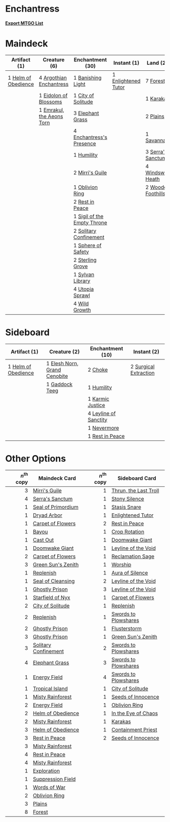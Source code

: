 # Enchantress

#### [Export MTGO List](../collection/Enchantress/Enchantress.txt)
# Maindeck

|                                         Artifact (1)                                         |                                            Creature (6)                                            |                                           Enchantment (30)                                           |                                         Instant (1)                                          |                                          Land (20)                                          |                                          Sorcery (2)                                          |
|----------------------------------------------------------------------------------------------|----------------------------------------------------------------------------------------------------|------------------------------------------------------------------------------------------------------|----------------------------------------------------------------------------------------------|---------------------------------------------------------------------------------------------|-----------------------------------------------------------------------------------------------|
|1 [Helm of Obedience](http://gatherer.wizards.com/Pages/Card/Details.aspx?multiverseid=184550)|4 [Argothian Enchantress](http://gatherer.wizards.com/Pages/Card/Details.aspx?multiverseid=413700)  |1 [Banishing Light](http://gatherer.wizards.com/Pages/Card/Details.aspx?multiverseid=446754)          |1 [Enlightened Tutor](http://gatherer.wizards.com/Pages/Card/Details.aspx?multiverseid=413551)|7 [Forest](http://gatherer.wizards.com/Pages/Card/Details.aspx?multiverseid=439605)          |2 [Green Sun's Zenith](http://gatherer.wizards.com/Pages/Card/Details.aspx?multiverseid=413711)|
|                                                                                              |1 [Eidolon of Blossoms](http://gatherer.wizards.com/Pages/Card/Details.aspx?multiverseid=380408)    |1 [City of Solitude](http://gatherer.wizards.com/Pages/Card/Details.aspx?multiverseid=3659)           |                                                                                              |1 [Karakas](http://gatherer.wizards.com/Pages/Card/Details.aspx?multiverseid=201198)         |                                                                                               |
|                                                                                              |1 [Emrakul, the Aeons Torn](http://gatherer.wizards.com/Pages/Card/Details.aspx?multiverseid=397905)|3 [Elephant Grass](http://gatherer.wizards.com/Pages/Card/Details.aspx?multiverseid=3661)             |                                                                                              |2 [Plains](http://gatherer.wizards.com/Pages/Card/Details.aspx?multiverseid=439601)          |                                                                                               |
|                                                                                              |                                                                                                    |4 [Enchantress's Presence](http://gatherer.wizards.com/Pages/Card/Details.aspx?multiverseid=35514)    |                                                                                              |1 [Savannah](http://gatherer.wizards.com/Pages/Card/Details.aspx?multiverseid=383079)        |                                                                                               |
|                                                                                              |                                                                                                    |1 [Humility](http://gatherer.wizards.com/Pages/Card/Details.aspx?multiverseid=397614)                 |                                                                                              |3 [Serra's Sanctum](http://gatherer.wizards.com/Pages/Card/Details.aspx?multiverseid=9674)   |                                                                                               |
|                                                                                              |                                                                                                    |2 [Mirri's Guile](http://gatherer.wizards.com/Pages/Card/Details.aspx?multiverseid=4770)              |                                                                                              |4 [Windswept Heath](http://gatherer.wizards.com/Pages/Card/Details.aspx?multiverseid=405115) |                                                                                               |
|                                                                                              |                                                                                                    |1 [Oblivion Ring](http://gatherer.wizards.com/Pages/Card/Details.aspx?multiverseid=205396)            |                                                                                              |2 [Wooded Foothills](http://gatherer.wizards.com/Pages/Card/Details.aspx?multiverseid=405116)|                                                                                               |
|                                                                                              |                                                                                                    |2 [Rest in Peace](http://gatherer.wizards.com/Pages/Card/Details.aspx?multiverseid=442021)            |                                                                                              |                                                                                             |                                                                                               |
|                                                                                              |                                                                                                    |1 [Sigil of the Empty Throne](http://gatherer.wizards.com/Pages/Card/Details.aspx?multiverseid=423436)|                                                                                              |                                                                                             |                                                                                               |
|                                                                                              |                                                                                                    |2 [Solitary Confinement](http://gatherer.wizards.com/Pages/Card/Details.aspx?multiverseid=34769)      |                                                                                              |                                                                                             |                                                                                               |
|                                                                                              |                                                                                                    |1 [Sphere of Safety](http://gatherer.wizards.com/Pages/Card/Details.aspx?multiverseid=420694)         |                                                                                              |                                                                                             |                                                                                               |
|                                                                                              |                                                                                                    |2 [Sterling Grove](http://gatherer.wizards.com/Pages/Card/Details.aspx?multiverseid=23181)            |                                                                                              |                                                                                             |                                                                                               |
|                                                                                              |                                                                                                    |1 [Sylvan Library](http://gatherer.wizards.com/Pages/Card/Details.aspx?multiverseid=383120)           |                                                                                              |                                                                                             |                                                                                               |
|                                                                                              |                                                                                                    |4 [Utopia Sprawl](http://gatherer.wizards.com/Pages/Card/Details.aspx?multiverseid=442181)            |                                                                                              |                                                                                             |                                                                                               |
|                                                                                              |                                                                                                    |4 [Wild Growth](http://gatherer.wizards.com/Pages/Card/Details.aspx?multiverseid=480)                 |                                                                                              |                                                                                             |                                                                                               |


# Sideboard

|                                         Artifact (1)                                         |                                             Creature (2)                                              |                                        Enchantment (10)                                        |                                          Instant (2)                                           |
|----------------------------------------------------------------------------------------------|-------------------------------------------------------------------------------------------------------|------------------------------------------------------------------------------------------------|------------------------------------------------------------------------------------------------|
|1 [Helm of Obedience](http://gatherer.wizards.com/Pages/Card/Details.aspx?multiverseid=184550)|1 [Elesh Norn, Grand Cenobite](http://gatherer.wizards.com/Pages/Card/Details.aspx?multiverseid=397880)|2 [Choke](http://gatherer.wizards.com/Pages/Card/Details.aspx?multiverseid=430685)              |2 [Surgical Extraction](http://gatherer.wizards.com/Pages/Card/Details.aspx?multiverseid=397706)|
|                                                                                              |1 [Gaddock Teeg](http://gatherer.wizards.com/Pages/Card/Details.aspx?multiverseid=140188)              |1 [Humility](http://gatherer.wizards.com/Pages/Card/Details.aspx?multiverseid=397614)           |                                                                                                |
|                                                                                              |                                                                                                       |1 [Karmic Justice](http://gatherer.wizards.com/Pages/Card/Details.aspx?multiverseid=405277)     |                                                                                                |
|                                                                                              |                                                                                                       |4 [Leyline of Sanctity](http://gatherer.wizards.com/Pages/Card/Details.aspx?multiverseid=397677)|                                                                                                |
|                                                                                              |                                                                                                       |1 [Nevermore](http://gatherer.wizards.com/Pages/Card/Details.aspx?multiverseid=226878)          |                                                                                                |
|                                                                                              |                                                                                                       |1 [Rest in Peace](http://gatherer.wizards.com/Pages/Card/Details.aspx?multiverseid=442021)      |                                                                                                |


# Other Options

|*n*<sup>th</sup> copy|                                        Maindeck Card                                         |*n*<sup>th</sup> copy|                                         Sideboard Card                                         |
|--------------------:|----------------------------------------------------------------------------------------------|--------------------:|------------------------------------------------------------------------------------------------|
|                    3|[Mirri's Guile](http://gatherer.wizards.com/Pages/Card/Details.aspx?multiverseid=4770)        |                    1|[Thrun, the Last Troll](http://gatherer.wizards.com/Pages/Card/Details.aspx?multiverseid=214050)|
|                    4|[Serra's Sanctum](http://gatherer.wizards.com/Pages/Card/Details.aspx?multiverseid=9674)      |                    1|[Stony Silence](http://gatherer.wizards.com/Pages/Card/Details.aspx?multiverseid=425850)        |
|                    1|[Seal of Primordium](http://gatherer.wizards.com/Pages/Card/Details.aspx?multiverseid=425960) |                    1|[Stasis Snare](http://gatherer.wizards.com/Pages/Card/Details.aspx?multiverseid=402048)         |
|                    1|[Dryad Arbor](http://gatherer.wizards.com/Pages/Card/Details.aspx?multiverseid=282542)        |                    1|[Enlightened Tutor](http://gatherer.wizards.com/Pages/Card/Details.aspx?multiverseid=413551)    |
|                    1|[Carpet of Flowers](http://gatherer.wizards.com/Pages/Card/Details.aspx?multiverseid=5858)    |                    2|[Rest in Peace](http://gatherer.wizards.com/Pages/Card/Details.aspx?multiverseid=442021)        |
|                    1|[Bayou](http://gatherer.wizards.com/Pages/Card/Details.aspx?multiverseid=382860)              |                    1|[Crop Rotation](http://gatherer.wizards.com/Pages/Card/Details.aspx?multiverseid=417430)        |
|                    1|[Cast Out](http://gatherer.wizards.com/Pages/Card/Details.aspx?multiverseid=426710)           |                    1|[Doomwake Giant](http://gatherer.wizards.com/Pages/Card/Details.aspx?multiverseid=405203)       |
|                    1|[Doomwake Giant](http://gatherer.wizards.com/Pages/Card/Details.aspx?multiverseid=405203)     |                    1|[Leyline of the Void](http://gatherer.wizards.com/Pages/Card/Details.aspx?multiverseid=205013)  |
|                    2|[Carpet of Flowers](http://gatherer.wizards.com/Pages/Card/Details.aspx?multiverseid=5858)    |                    1|[Reclamation Sage](http://gatherer.wizards.com/Pages/Card/Details.aspx?multiverseid=430359)     |
|                    3|[Green Sun's Zenith](http://gatherer.wizards.com/Pages/Card/Details.aspx?multiverseid=413711) |                    1|[Worship](http://gatherer.wizards.com/Pages/Card/Details.aspx?multiverseid=429865)              |
|                    1|[Replenish](http://gatherer.wizards.com/Pages/Card/Details.aspx?multiverseid=15143)           |                    1|[Aura of Silence](http://gatherer.wizards.com/Pages/Card/Details.aspx?multiverseid=405132)      |
|                    1|[Seal of Cleansing](http://gatherer.wizards.com/Pages/Card/Details.aspx?multiverseid=383085)  |                    2|[Leyline of the Void](http://gatherer.wizards.com/Pages/Card/Details.aspx?multiverseid=205013)  |
|                    1|[Ghostly Prison](http://gatherer.wizards.com/Pages/Card/Details.aspx?multiverseid=423432)     |                    3|[Leyline of the Void](http://gatherer.wizards.com/Pages/Card/Details.aspx?multiverseid=205013)  |
|                    1|[Starfield of Nyx](http://gatherer.wizards.com/Pages/Card/Details.aspx?multiverseid=398475)   |                    1|[Carpet of Flowers](http://gatherer.wizards.com/Pages/Card/Details.aspx?multiverseid=5858)      |
|                    2|[City of Solitude](http://gatherer.wizards.com/Pages/Card/Details.aspx?multiverseid=3659)     |                    1|[Replenish](http://gatherer.wizards.com/Pages/Card/Details.aspx?multiverseid=15143)             |
|                    2|[Replenish](http://gatherer.wizards.com/Pages/Card/Details.aspx?multiverseid=15143)           |                    1|[Swords to Plowshares](http://gatherer.wizards.com/Pages/Card/Details.aspx?multiverseid=383119) |
|                    2|[Ghostly Prison](http://gatherer.wizards.com/Pages/Card/Details.aspx?multiverseid=423432)     |                    1|[Flusterstorm](http://gatherer.wizards.com/Pages/Card/Details.aspx?multiverseid=382942)         |
|                    3|[Ghostly Prison](http://gatherer.wizards.com/Pages/Card/Details.aspx?multiverseid=423432)     |                    1|[Green Sun's Zenith](http://gatherer.wizards.com/Pages/Card/Details.aspx?multiverseid=413711)   |
|                    3|[Solitary Confinement](http://gatherer.wizards.com/Pages/Card/Details.aspx?multiverseid=34769)|                    2|[Swords to Plowshares](http://gatherer.wizards.com/Pages/Card/Details.aspx?multiverseid=383119) |
|                    4|[Elephant Grass](http://gatherer.wizards.com/Pages/Card/Details.aspx?multiverseid=3661)       |                    3|[Swords to Plowshares](http://gatherer.wizards.com/Pages/Card/Details.aspx?multiverseid=383119) |
|                    1|[Energy Field](http://gatherer.wizards.com/Pages/Card/Details.aspx?multiverseid=10421)        |                    4|[Swords to Plowshares](http://gatherer.wizards.com/Pages/Card/Details.aspx?multiverseid=383119) |
|                    1|[Tropical Island](http://gatherer.wizards.com/Pages/Card/Details.aspx?multiverseid=383138)    |                    1|[City of Solitude](http://gatherer.wizards.com/Pages/Card/Details.aspx?multiverseid=3659)       |
|                    1|[Misty Rainforest](http://gatherer.wizards.com/Pages/Card/Details.aspx?multiverseid=426065)   |                    1|[Seeds of Innocence](http://gatherer.wizards.com/Pages/Card/Details.aspx?multiverseid=3410)     |
|                    2|[Energy Field](http://gatherer.wizards.com/Pages/Card/Details.aspx?multiverseid=10421)        |                    1|[Oblivion Ring](http://gatherer.wizards.com/Pages/Card/Details.aspx?multiverseid=205396)        |
|                    2|[Helm of Obedience](http://gatherer.wizards.com/Pages/Card/Details.aspx?multiverseid=184550)  |                    1|[In the Eye of Chaos](http://gatherer.wizards.com/Pages/Card/Details.aspx?multiverseid=202410)  |
|                    2|[Misty Rainforest](http://gatherer.wizards.com/Pages/Card/Details.aspx?multiverseid=426065)   |                    1|[Karakas](http://gatherer.wizards.com/Pages/Card/Details.aspx?multiverseid=201198)              |
|                    3|[Helm of Obedience](http://gatherer.wizards.com/Pages/Card/Details.aspx?multiverseid=184550)  |                    1|[Containment Priest](http://gatherer.wizards.com/Pages/Card/Details.aspx?multiverseid=429862)   |
|                    3|[Rest in Peace](http://gatherer.wizards.com/Pages/Card/Details.aspx?multiverseid=442021)      |                    2|[Seeds of Innocence](http://gatherer.wizards.com/Pages/Card/Details.aspx?multiverseid=3410)     |
|                    3|[Misty Rainforest](http://gatherer.wizards.com/Pages/Card/Details.aspx?multiverseid=426065)   |                     |                                                                                                |
|                    4|[Rest in Peace](http://gatherer.wizards.com/Pages/Card/Details.aspx?multiverseid=442021)      |                     |                                                                                                |
|                    4|[Misty Rainforest](http://gatherer.wizards.com/Pages/Card/Details.aspx?multiverseid=426065)   |                     |                                                                                                |
|                    1|[Exploration](http://gatherer.wizards.com/Pages/Card/Details.aspx?multiverseid=382262)        |                     |                                                                                                |
|                    1|[Suppression Field](http://gatherer.wizards.com/Pages/Card/Details.aspx?multiverseid=83617)   |                     |                                                                                                |
|                    1|[Words of War](http://gatherer.wizards.com/Pages/Card/Details.aspx?multiverseid=40191)        |                     |                                                                                                |
|                    2|[Oblivion Ring](http://gatherer.wizards.com/Pages/Card/Details.aspx?multiverseid=205396)      |                     |                                                                                                |
|                    3|[Plains](http://gatherer.wizards.com/Pages/Card/Details.aspx?multiverseid=439601)             |                     |                                                                                                |
|                    8|[Forest](http://gatherer.wizards.com/Pages/Card/Details.aspx?multiverseid=439605)             |                     |                                                                                                |

